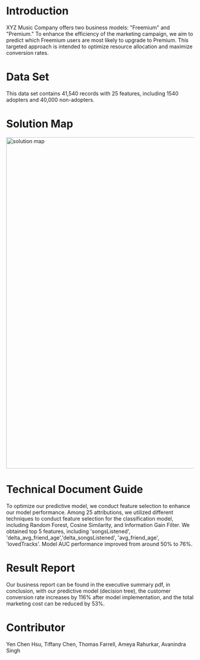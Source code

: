 # Introduction
XYZ Music Company offers two business models: "Freemium" and "Premium." To enhance the efficiency of the marketing campaign, we aim to predict which Freemium users are most likely to upgrade to Premium. This targeted approach is intended to optimize resource allocation and maximize conversion rates.

# Data Set
This data set contains 41,540 records with 25 features, including 1540 adopters and 40,000 non-adopters.  

# Solution Map
<img width="889" alt="solution map" src="https://github.com/YenChenHsu/Premium-Subscribe-Prediction-Problem/assets/57134574/1141c44c-1b55-47dc-a773-d118e77966f4">

# Technical Document Guide
To optimize our predictive model, we conduct feature selection to enhance our model performance. 
Among 25 attributions, we utilized different techniques to conduct feature selection for the classification model, including Random Forest, Cosine Similarity, and Information Gain Filter. 
We obtained top 5 features, including 'songsListened', 'delta_avg_friend_age','delta_songsListened', 'avg_friend_age', 'lovedTracks'. Model AUC performance improved from around 50% to 76%. 

# Result Report
Our business report can be found in the executive summary pdf, in conclusion, with our predictive model (decision tree), the customer conversion rate increases by 116% after model implementation, and the total marketing cost can be reduced by 53%. 

# Contributor
Yen Chen Hsu, Tiffany Chen, Thomas Farrell, Ameya Rahurkar, Avanindra Singh
